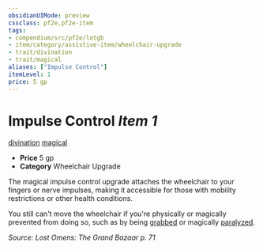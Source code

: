 ```yaml
---
obsidianUIMode: preview
cssclass: pf2e,pf2e-item
tags:
- compendium/src/pf2e/lotgb
- item/category/assistive-item/wheelchair-upgrade
- trait/divination
- trait/magical
aliases: ["Impulse Control"]
itemLevel: 1
price: 5 gp
---
```

# Impulse Control *Item 1*  
[divination](../../../rules/traits/divination.md)  [magical](../../../rules/traits/magical.md)  

- **Price** 5 gp
- **Category** Wheelchair Upgrade

The magical impulse control upgrade attaches the wheelchair to your fingers or nerve impulses, making it accessible for those with mobility restrictions or other health conditions.

You still can't move the wheelchair if you're physically or magically prevented from doing so, such as by being [grabbed](../../../rules/conditions.md#Grabbed) or magically [paralyzed](../../../rules/conditions.md#Paralyzed).

*Source: Lost Omens: The Grand Bazaar p. 71*